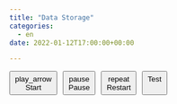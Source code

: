 ```yaml
---
title: "Data Storage"
categories: 
  - en
date: 2022-01-12T17:00:00+00:00

---
```


<div id="tableauEmbed">
  <div id="tableauBtn">
    <button id="start-btn" type="button" class="btn btn-outline-dark">
      <span class="material-symbols-outlined">play_arrow</span>
      Start
    </button>
    <button id="continue-btn" type="button" class="btn btn-outline-dark" style="display:none">
      <span class="material-symbols-outlined">resume</span>
      Continue
    </button>
    <button id="pause-btn" type="button" class="btn btn-outline-dark disabled">
      <span class="material-symbols-outlined">pause</span>
      Pause
    </button>  
	<button id="play-pause-btn" type="button" class="btn btn-outline-dark" style="display:none">
      <span class="material-symbols-outlined">play_pause</span>
      Play/Pause
    </button>  
	<button id="restart-btn" type="button" class="btn btn-outline-dark disabled">
      <span class="material-symbols-outlined">repeat</span>
      Restart
    </button>
	<button id="test-btn" type="button" class="btn btn-outline-dark disabled">
	  Test
    </button>
  </div>
  <tableau-viz
    src="https://public.tableau.com/views/NBA2024StatRace/UsingFilter?:language=en-US&publish=yes&:sid=&:redirect=auth&:display_count=n&:origin=viz_share_link"
    device="tablet"
    hide-tabs
    height="800px"
    toolbar="hidden"
  >
  </tableau-viz>
  <link rel="stylesheet" href="https://cdn.jsdelivr.net/npm/bootstrap@4.0.0/dist/css/bootstrap.min.css" integrity="sha384-Gn5384xqQ1aoWXA+058RXPxPg6fy4IWvTNh0E263XmFcJlSAwiGgFAW/dAiS6JXm" crossorigin="anonymous">
  <link rel="stylesheet" href="https://fonts.googleapis.com/css2?family=Material+Symbols+Outlined:opsz,wght,FILL,GRAD@20..48,100..700,0..1,-50..200" />
  <script type="module">
    import { FilterUpdateType, SheetType, TableauEventType } from 'https://public.tableau.com/javascripts/api/tableau.embedding.3.latest.js';
    (async () => {
      const wait = (ms) => new Promise(resolve => setTimeout(resolve, ms));

      window.tabConfig = window.tabConfig || {};

      tabConfig.functions = tabConfig.functions || {};
      tabConfig.data = tabConfig.data || {};

      tabConfig.data.dates = tabConfig.data.dates || [];
      tabConfig.data.keepRunning = false;

	  document.querySelector("#tableauBtn #test-btn").textContent = tabConfig.data.keepRunning

      // Get the viz object from the HTML web component
      const viz = document.querySelector('tableau-viz, tableau-authoring-viz');

      // window.token is the JWT generated using a Connected App configured with Direct Trust.
      // The value is generated and is only available when this code executes within the Embedding Playground.
      // See the Connected Apps documentation (https://sfdc.co/ca-direct) for more information.
      // See this repository (https://sfdc.co/ca-jwt) for samples in various languages.
      viz.token = window.token;

      // Wait for the viz to become interactive
      await new Promise((resolve, reject) => {
        // Add an event listener to verify the viz becomes interactive
        viz.addEventListener(TableauEventType.FirstInteractive, () => {
          console.log('Viz is interactive!');
          resolve();
        });

        viz.addEventListener(TableauEventType.VizLoadError, (error) => {
          const message = JSON.parse(error.detail.message);
          const errorMessage = JSON.parse(message.errorMessage);

          const displayMessage = `ca-error-${errorMessage.result.errors[0].code}`;
          reject(displayMessage);
        });
      });

      tabConfig.data.viz = viz;


      tabConfig.functions.selectSheet = function (viz, sheetName) {
        let dashboard;
        let worksheet;
        if (viz.workbook.activeSheet.sheetType === SheetType.Dashboard) {
          dashboard = viz.workbook.activeSheet;

          // Provide the name of the worksheet you want to use from the dashboard
          worksheet = dashboard.worksheets.find((ws) => ws.name === sheetName);
        } else {
          // Active sheet is already a worksheet
          worksheet = viz.workbook.activeSheet;
        }

        tabConfig.data.dashboard = dashboard;
        tabConfig.data.worksheet = worksheet;
      }

      tabConfig.functions.getDatesInRange = function (startDate, endDate) {
        let dates = [];
        let currentDate = new Date(startDate);

        while (currentDate <= endDate) {
          dates.push(new Date(currentDate + ":").toISOString().slice(0, 10));
          currentDate.setDate(currentDate.getDate() + 1);
        }

        tabConfig.data.dates = dates;
      }

      tabConfig.functions.processDates = async function () {
        while (tabConfig.data.dates.length > 0 & tabConfig.data.keepRunning) {
			let date = tabConfig.data.dates.shift()
			await tabConfig.data.worksheet.applyFilterAsync("Game Date", [date], FilterUpdateType.Replace); // Process the date
			await wait(1000); // Wait for 2 seconds before moving to the next date
        }

		document.querySelector("#tableauEmbed #pause-btn").click();
      }

      tabConfig.functions.runProc = function () {
        console.log('Start')

        tabConfig.data.sheetName = 'Using Filter - Chart';
        tabConfig.functions.selectSheet(tabConfig.data.viz, tabConfig.data.sheetName);

        console.log('Sheet Selected')

        tabConfig.data.startDate = new Date('2024-10-22');
        tabConfig.data.endDate = new Date('2024-12-21') // Day after last available date;
        tabConfig.functions.getDatesInRange(tabConfig.data.startDate, tabConfig.data.endDate)
		
        console.log('Dates Gathered')

        tabConfig.functions.processDates();
      }

      /* tabConfig.functions.runProc(); */

      document.querySelector("#tableauEmbed #start-btn").addEventListener("click", function(e) {
		tabConfig.data.keepRunning = true;
		
		document.querySelector("#tableauEmbed #start-btn").classList.add('disabled');
		document.querySelector("#tableauEmbed #pause-btn").classList.remove('disabled');
		document.querySelector("#tableauEmbed #restart-btn").classList.add('disabled');
		
		document.querySelector("#tableauEmbed #start-btn").disabled = true;
		document.querySelector("#tableauEmbed #pause-btn").disabled = false;
		document.querySelector("#tableauEmbed #restart-btn").disabled = true;
		
		if (tabConfig.data.dates.length === 0){
			tabConfig.functions.runProc();
		} else {
			tabConfig.functions.processDates();
		}
	  })

      document.querySelector("#tableauEmbed #pause-btn").addEventListener("click", function(e) {
		tabConfig.data.keepRunning = false;
		
		document.querySelector("#tableauEmbed #start-btn").classList.remove('disabled');
		document.querySelector("#tableauEmbed #pause-btn").classList.add('disabled');
		document.querySelector("#tableauEmbed #restart-btn").classList.remove('disabled');
		
		document.querySelector("#tableauEmbed #start-btn").disabled = false;
		document.querySelector("#tableauEmbed #pause-btn").disabled = true;
		document.querySelector("#tableauEmbed #restart-btn").disabled = false;
	  })
	  
      document.querySelector("#tableauEmbed #restart-btn").addEventListener("click", function(e) {
		tabConfig.data.keepRunning = true;
		
		document.querySelector("#tableauEmbed #start-btn").classList.add('disabled');
		document.querySelector("#tableauEmbed #pause-btn").classList.remove('disabled');
		document.querySelector("#tableauEmbed #restart-btn").classList.add('disabled');
		
		document.querySelector("#tableauEmbed #start-btn").disabled = true;
		document.querySelector("#tableauEmbed #pause-btn").disabled = false;
		document.querySelector("#tableauEmbed #restart-btn").disabled = true;
		
		tabConfig.functions.runProc();
	  })

      // *** Insert your code below! ***
    })();
  </script>  
  <style>
    #tableauEmbed {
      width: 100%;
      height: 100%;
      margin-bottom: 75px;
    }    
	
	#tableauEmbed tableau-viz {
      height: 850px;
    }

	#tableauEmbed #tableauBtn {
	  display: flex;
      gap: 2%;
	}

	#tableauEmbed #tableauBtn button {
	  display: flex;
      padding: .275rem .5rem;
      flex-direction: column;
      align-content: center;
      align-items: center;
	}

	#tableauEmbed #tableauBtn button.disabled {
	  pointer-events: none;
	  cursor: not-allowed;
	}
  </style>
</div>

# What is Data Storage?

Data Storage is the the act of storing data (duh!). Data Storage is to decide where you are going to keep the data for your process. The decision to how and where the data is kept can be done based on multiple reasons: ease of access, security, size...

More often than not we are going to see very common data storage strategies, like the best friend/worst enemy of every analyst, Excel. Excel is easy to access and to share, since most people have the necessary program to use it. It is also very user friendly, with no coding/scripting/querying knowledge necessary. If you are starting your analytics journey, definitely expect a lot of data to come on Excel format (.xls, .xlsx)

Another very common format to receive and store data is the "delimiter-separated values" files. The format most often is the csv (comma-separated values), where each column is separate by a comma and, usually, lines are separated by a new line. Another format commonly used is tsv (tab-separated values), but many other characters can be used to separate data.

When we start to store and communicate with a large amount of data (a million rows is usually when Excel start to give problems), it is probably smart to store that data in databases using management tools that can communicate with that database even when the numer of rows increase. There are many different types of database with the most common approach being the SQL (Structured Query Language) based databases. To use this type of storage you need to understand some to of querying language. 

As you start to see different flavors of databases, you will see differences on the languages, but they have many similarities between tools of the same type. Much like in our human languages, where, as we travel to different places, even if they speak the same language they have differences on how they speak and which words they use to describe the same thing, querying language also differs from one another as we travel between the available tools, but they tends to have the same backbone that are very much relatable between them.

## What Data Playground will use?

As we mentioned before, a lot of datasets are available in Excel and csv files, so at Data Playground we will use a lot of sets based on those format. Even some of the datasets created by us by gathering data, we will save on those two formats just for ease of use.

In other projects, the amount of data starts to become to big for Excel and would demand breaking the data in mutiple files, which could lead to errors. For those projects, we will use a Rational Database tool, called MySQL. MySQL is an open-source tool that can be downloaded and installed for free with a giant community, which helps us find solutions for some of the problems we may find as we go through the journey.

## What do I need to do?

### Excel

For Excel files, there is the Microsoft Excel path, that most professional and personal computers currently have. If you do not have the full Office version you can sign up for free to use the online version of Excel.

Other free versions of excel file readers are Google Sheets, Apache OpenOffice Calc and LibreOffice Calc. All those options are fairly good to read the data, all with its small differences from the Microsoft product.

### CSV and other delimiter-separated files

For most delimiter separated files, Excel readers are very reliable and do a good job to read the data and even transform in Excel-like files.

For some more complex data, like when the separator may appear in a text column (e.g. a comma-separated file with a full address column that one of the rows read "20 W 34th St, New York, NY 10001"), Excel file readers may not work as well and you may want to see the file in its raw format. For that Notepad (or TextEdit for Mac users) is available in most computers.

An option I personally like to have is Notepad++. Notepad++ is source code editor that support many different extensions (we will definitely talk more about it as we go through our projects). It not only provides usual text editor capabilities, but more complex ones like find and replace for regular expressions, line numbers etc that facilitates the cleaning and fixing on some data and coding sources.

Unfortunately, Notepad++ is only available for Windows, but Mac users can find very good alternatives like Brackets that provides pretty much the same capabilties (you may see Brackets some times here as well).

### Database

There a lot of different providers for database management solutions, some on premise (in a computer you have access to) while others in the cloud (a third party hosting the solution). Microsoft SQL Server, Oracle RDBMS, SAP Sybase ASE and IBM DB2 are some on premise tools, while AmazonRDS is a great example of cloud-based data management tool.

All the example above are commercial tools that you need a license or a paid account to use. As we intend to make our lives easier and available to everyone at Data Playground, we will use an open-source free-to-use on-premise tool called MySQL that is very similar to other relational SQL tools in the market. Other examples of open-source tools that we may see in future projects are PostgreSQL, MariaDB and MongoDB (all with its small peculiarities, but very similar to each other)

If you decide to follow us and use MySQL, please download the [MySQL Community Edition](https://dev.mysql.com/downloads/installer/)

## Why Data Storage?

Data is always stored somewhere somehow and we will be exposed to it if we decide to go on this analytics journey. At Data Playground, we will go through a variety of projects with data being sourced from different locations. This will give us a great understanding on why this topic is so important and a baseline for many companies when hiring data analysts, engineers and scientists.



I hope this helped to clarify all the different types of data sources you may encounter during our journey. 

Any questions or requests, please contact us at dataplayground.contact@gmail.com
